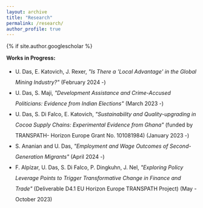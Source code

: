 ```yaml
---
layout: archive
title: "Research"
permalink: /research/
author_profile: true
---
```


{% if site.author.googlescholar %}
<div class="wordwrap">
  <strong>Works in Progress:</strong>
</div>

<ul style="line-height: 2.0;">
  <li>
    U. Das, E. Katovich, J. Rexer, 
    <em>"Is There a 'Local Advantage' in the Global Mining Industry?"</em> (February 2024 -)
  </li>

  <li>
    U. Das, S. Maji, 
    <em>"Development Assistance and Crime-Accused Politicians: Evidence from Indian Elections"</em> (March 2023 -)
  </li>

  <li>
    U. Das, S. Di Falco, E. Katovich, 
    <em>"Sustainability and Quality-upgrading in Cocoa Supply Chains: Experimental Evidence from Ghana"</em> 
    (funded by TRANSPATH- Horizon Europe Grant No. 101081984) (January 2023 -)
  </li>

  <li>
    S. Ananian and U. Das, 
    <em>"Employment and Wage Outcomes of Second-Generation Migrants"</em> (April 2024 -)
  </li>

  <!-- Uncomment the entry below if you want to include it -->
  <!--
  <li>
    U. Das, 
    <em>"Impact of CCTs on Female Education and Labour Market Outcomes: Evidence from Kanyashree Prakalpa of West Bengal, India"</em> (October 2023 -)
  </li>
  -->

  <li>
    F. Alpízar, U. Das, S. Di Falco, P. Dingkuhn, J. Nel, 
    <em>"Exploring Policy Leverage Points to Trigger Transformative Change in Finance and Trade"</em> 
    (Deliverable D4.1 EU Horizon Europe TRANSPATH Project) (May - October 2023)
  </li>
</ul>
